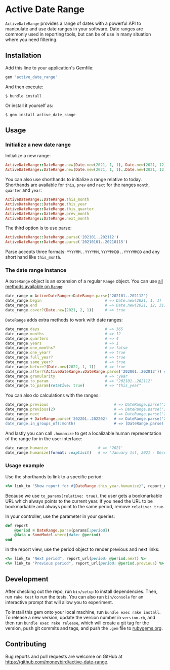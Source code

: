 # Active Date Range

`ActiveDateRange` provides a range of dates with a powerful API to manipulate and use date ranges in your software. Date ranges are commonly used in reporting tools, but can be of use in many situation where you need filtering.

## Installation

Add this line to your application's Gemfile:

```ruby
gem 'active_date_range'
```

And then execute:

    $ bundle install

Or install it yourself as:

    $ gem install active_date_range

## Usage

### Initialize a new date range

Initialize a new range:

```ruby
ActiveDateRange::DateRange.new(Date.new(2021, 1, 1), Date.new(2021, 12, 31))
ActiveDateRange::DateRange.new(Date.new(2021, 1, 1)..Date.new(2021, 12, 31))
```

You can also use shorthands to initialize a range relative to today. Shorthands are available for `this`, `prev` and `next` for the ranges `month`, `quarter` and `year`:

```ruby
ActiveDateRange::DateRange.this_month
ActiveDateRange::DateRange.this_year
ActiveDateRange::DateRange.this_quarter
ActiveDateRange::DateRange.prev_month
ActiveDateRange::DateRange.next_month
```

The third option is to use parse:

```ruby
ActiveDateRange::DateRange.parse('202101..202112')
ActiveDateRange::DateRange.parse('20210101..20210115')
```

Parse accepts three formats: `YYYYMM..YYYYMM`, `YYYYMMDD..YYYYMMDD` and any short hand like `this_month`.

### The date range instance

A `DateRange` object is an extension of a regular `Range` object. You can use [all methods available on `Range`](https://ruby-doc.org/core-3.0.0/Range.html):

```ruby
date_range = ActiveDateRange::DateRange.parse('202101..202112')
date_range.begin                            # => Date.new(2021, 1, 1)
date_range.end                              # => Date.new(2021, 12, 31)
date_range.cover?(Date.new(2021, 2, 1))     # => true
```

`DateRange` adds extra methods to work with date ranges:

```ruby
date_range.days                             # => 365
date_range.months                           # => 12
date_range.quarters                         # => 4
date_range.years                            # => 1
date_range.one_months?                      # => false
date_range.one_year?                        # => true
date_range.full_year?                       # => true
date_range.same_year?                       # => true
date_range.before?(Date.new(2022, 1, 1))    # => true
date_range.after?(ActiveDateRange::DateRange.parse('202001..202012')) # => true
date_range.granularity                      # => :year
date_range.to_param                         # => "202101..202112"
date_range.to_param(relative: true)         # => "this_year"
```

You can also do calculations with the ranges:

```ruby
date_range.previous                             # => DateRange.parse('202001..202012')
date_range.previous(2)                          # => DateRange.parse('201901..202012')
date_range.next                                 # => DateRange.parse('202201..202212')
date_range + DateRange.parse('202201..202202)   # => DateRange.parse('202101..202202')
date_range.in_groups_of(:month)                 # => [DateRange.parse('202101..202101'), ..., DateRange.parse('202112..202112')]
```

And lastly you can call `.humanize` to get a localizable human representation of the range for in the user interface:

```ruby
date_range.humanize                      # => '2021'
date_range.humanize(format: :explicit)   # => 'January 1st, 2021 - December 31st 2021'
```

### Usage example

Use the shorthands to link to a specific period:

```ruby
<%= link_to "Show report for #{DateRange.this_year.humanize}", report_url(period: DateRange.this_year.to_param(relative: true)) %>
```

Because we use `to_params(relative: true)`, the user gets a bookmarkable URL which always points to the current year. If you need the URL to be bookmarkable and always point to the same period, remove `relative: true`.

In your controller, use the parameter in your queries:

```ruby
def report
    @period = DateRange.parse(params[:period])
    @data = SomeModel.where(date: @period)
end
```

In the report view, use the period object to render previous and next links:

```ruby
<%= link_to "Next period", report_url(period: @period.next) %>
<%= link_to "Previous period", report_url(period: @period.previous) %>
```

## Development

After checking out the repo, run `bin/setup` to install dependencies. Then, run `rake test` to run the tests. You can also run `bin/console` for an interactive prompt that will allow you to experiment.

To install this gem onto your local machine, run `bundle exec rake install`. To release a new version, update the version number in `version.rb`, and then run `bundle exec rake release`, which will create a git tag for the version, push git commits and tags, and push the `.gem` file to [rubygems.org](https://rubygems.org).

## Contributing

Bug reports and pull requests are welcome on GitHub at https://github.com/moneybird/active-date-range.

